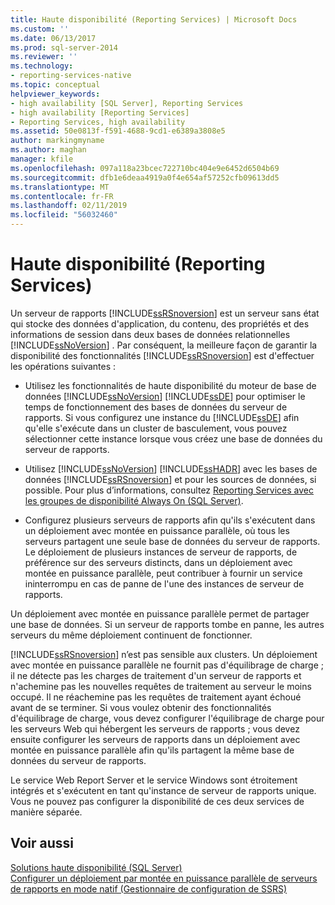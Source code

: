 ```yaml
---
title: Haute disponibilité (Reporting Services) | Microsoft Docs
ms.custom: ''
ms.date: 06/13/2017
ms.prod: sql-server-2014
ms.reviewer: ''
ms.technology:
- reporting-services-native
ms.topic: conceptual
helpviewer_keywords:
- high availability [SQL Server], Reporting Services
- high availability [Reporting Services]
- Reporting Services, high availability
ms.assetid: 50e0813f-f591-4688-9cd1-e6389a3808e5
author: markingmyname
ms.author: maghan
manager: kfile
ms.openlocfilehash: 097a118a23bcec722710bc404e9e6452d6504b69
ms.sourcegitcommit: dfb1e6deaa4919a0f4e654af57252cfb09613dd5
ms.translationtype: MT
ms.contentlocale: fr-FR
ms.lasthandoff: 02/11/2019
ms.locfileid: "56032460"
---
```

# <a name="high-availability-reporting-services"></a>Haute disponibilité (Reporting Services)
  Un serveur de rapports [!INCLUDE[ssRSnoversion](../includes/ssrsnoversion-md.md)] est un serveur sans état qui stocke des données d'application, du contenu, des propriétés et des informations de session dans deux bases de données relationnelles [!INCLUDE[ssNoVersion](../includes/ssnoversion-md.md)] . Par conséquent, la meilleure façon de garantir la disponibilité des fonctionnalités [!INCLUDE[ssRSnoversion](../includes/ssrsnoversion-md.md)] est d'effectuer les opérations suivantes :  
  
-   Utilisez les fonctionnalités de haute disponibilité du moteur de base de données [!INCLUDE[ssNoVersion](../includes/ssnoversion-md.md)] [!INCLUDE[ssDE](../includes/ssde-md.md)] pour optimiser le temps de fonctionnement des bases de données du serveur de rapports. Si vous configurez une instance du [!INCLUDE[ssDE](../includes/ssde-md.md)] afin qu'elle s'exécute dans un cluster de basculement, vous pouvez sélectionner cette instance lorsque vous créez une base de données du serveur de rapports.  
  
-   Utilisez [!INCLUDE[ssNoVersion](../includes/ssnoversion-md.md)] [!INCLUDE[ssHADR](../includes/sshadr-md.md)] avec les bases de données [!INCLUDE[ssRSnoversion](../includes/ssrsnoversion-md.md)] et pour les sources de données, si possible. Pour plus d’informations, consultez [Reporting Services avec les groupes de disponibilité Always On &#40;SQL Server&#41;](../database-engine/availability-groups/windows/reporting-services-with-always-on-availability-groups-sql-server.md).  
  
-   Configurez plusieurs serveurs de rapports afin qu'ils s'exécutent dans un déploiement avec montée en puissance parallèle, où tous les serveurs partagent une seule base de données du serveur de rapports. Le déploiement de plusieurs instances de serveur de rapports, de préférence sur des serveurs distincts, dans un déploiement avec montée en puissance parallèle, peut contribuer à fournir un service ininterrompu en cas de panne de l'une des instances de serveur de rapports.  
  
 Un déploiement avec montée en puissance parallèle permet de partager une base de données. Si un serveur de rapports tombe en panne, les autres serveurs du même déploiement continuent de fonctionner.  
  
 [!INCLUDE[ssRSnoversion](../includes/ssrsnoversion-md.md)] n’est pas sensible aux clusters. Un déploiement avec montée en puissance parallèle ne fournit pas d'équilibrage de charge ; il ne détecte pas les charges de traitement d'un serveur de rapports et n'achemine pas les nouvelles requêtes de traitement au serveur le moins occupé. Il ne réachemine pas les requêtes de traitement ayant échoué avant de se terminer. Si vous voulez obtenir des fonctionnalités d'équilibrage de charge, vous devez configurer l'équilibrage de charge pour les serveurs Web qui hébergent les serveurs de rapports ; vous devez ensuite configurer les serveurs de rapports dans un déploiement avec montée en puissance parallèle afin qu'ils partagent la même base de données du serveur de rapports.  
  
 Le service Web Report Server et le service Windows sont étroitement intégrés et s'exécutent en tant qu'instance de serveur de rapports unique. Vous ne pouvez pas configurer la disponibilité de ces deux services de manière séparée.  
  
## <a name="see-also"></a>Voir aussi  
 [Solutions haute disponibilité &#40;SQL Server&#41;](../sql-server/failover-clusters/high-availability-solutions-sql-server.md)   
 [Configurer un déploiement par montée en puissance parallèle de serveurs de rapports en mode natif &#40;Gestionnaire de configuration de SSRS&#41;](install-windows/configure-a-native-mode-report-server-scale-out-deployment.md)  
  
  
